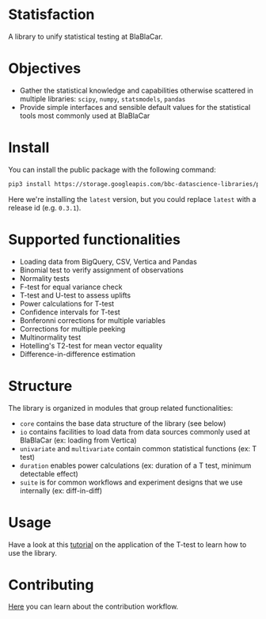 Statisfaction
========================================

A library to unify statistical testing at BlaBlaCar.

# Objectives

* Gather the statistical knowledge and capabilities otherwise scattered in multiple libraries: `scipy`, `numpy`, `statsmodels`, `pandas`
* Provide simple interfaces and sensible default values for the statistical tools most commonly used at BlaBlaCar

# Install

You can install the public package with the following command:
```bash
pip3 install https://storage.googleapis.com/bbc-datascience-libraries/python/statisfaction-latest.tar.gz
```

Here we're installing the `latest` version, but you could replace `latest` with a release id (e.g. `0.3.1`).

# Supported functionalities

* Loading data from BigQuery, CSV, Vertica and Pandas
* Binomial test to verify assignment of observations
* Normality tests
* F-test for equal variance check
* T-test and U-test to assess uplifts
* Power calculations for T-test
* Confidence intervals for T-test
* Bonferonni corrections for multiple variables
* Corrections for multiple peeking
* Multinormality test
* Hotelling's T2-test for mean vector equality
* Difference-in-difference estimation

# Structure

The library is organized in modules that group related functionalities:

* `core` contains the base data structure of the library (see below)
* `io` contains facilities to load data from data sources commonly used at BlaBlaCar (ex: loading from Vertica)
* `univariate` and `multivariate` contain common statistical functions (ex: T test)
* `duration` enables power calculations (ex: duration of a T test, minimum detectable effect)
* `suite` is for common workflows and experiment designs that we use internally (ex: diff-in-diff)

# Usage

Have a look at this [tutorial](docs/USAGE.md) on the application of the T-test to learn how to use the library.

# Contributing

[Here](docs/CONTRIBUTING.md) you can learn about the contribution workflow.


